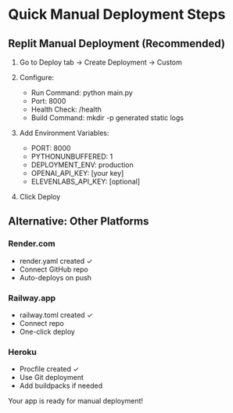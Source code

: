 
# Quick Manual Deployment Steps

## Replit Manual Deployment (Recommended)

1. Go to Deploy tab → Create Deployment → Custom
2. Configure:
   - Run Command: python main.py
   - Port: 8000
   - Health Check: /health
   - Build Command: mkdir -p generated static logs

3. Add Environment Variables:
   - PORT: 8000
   - PYTHONUNBUFFERED: 1
   - DEPLOYMENT_ENV: production
   - OPENAI_API_KEY: [your key]
   - ELEVENLABS_API_KEY: [optional]

4. Click Deploy

## Alternative: Other Platforms

### Render.com
- render.yaml created ✓
- Connect GitHub repo
- Auto-deploys on push

### Railway.app  
- railway.toml created ✓
- Connect repo
- One-click deploy

### Heroku
- Procfile created ✓
- Use Git deployment
- Add buildpacks if needed

Your app is ready for manual deployment!
